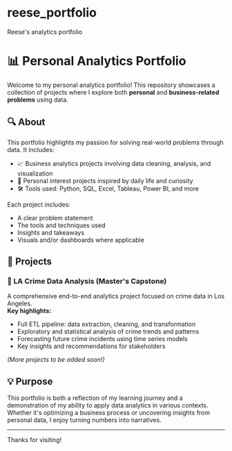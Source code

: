 # reese_portfolio
Reese's analytics portfolio

# 📊 Personal Analytics Portfolio

Welcome to my personal analytics portfolio! This repository showcases a collection of projects where I explore both **personal** and **business-related problems** using data.

## 🔍 About

This portfolio highlights my passion for solving real-world problems through data. It includes:

- 📈 Business analytics projects involving data cleaning, analysis, and visualization
- 🧠 Personal interest projects inspired by daily life and curiosity
- 🛠 Tools used: Python, SQL, Excel, Tableau, Power BI, and more

Each project includes:
- A clear problem statement
- The tools and techniques used
- Insights and takeaways
- Visuals and/or dashboards where applicable

## 📂 Projects

### 🔹 LA Crime Data Analysis (Master's Capstone)
A comprehensive end-to-end analytics project focused on crime data in Los Angeles.  
**Key highlights:**
- Full ETL pipeline: data extraction, cleaning, and transformation
- Exploratory and statistical analysis of crime trends and patterns
- Forecasting future crime incidents using time series models
- Key insights and recommendations for stakeholders

*(More projects to be added soon!)*

## 💡 Purpose

This portfolio is both a reflection of my learning journey and a demonstration of my ability to apply data analytics in various contexts. Whether it's optimizing a business process or uncovering insights from personal data, I enjoy turning numbers into narratives.

---

Thanks for visiting!
